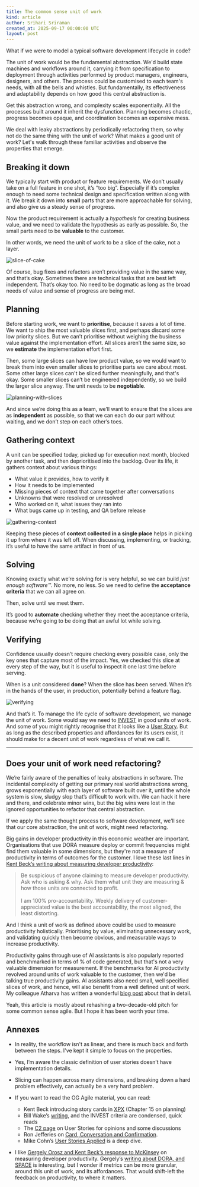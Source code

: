 ```yaml
---
title: The common sense unit of work
kind: article
author: Srihari Sriraman
created_at: 2025-09-17 00:00:00 UTC
layout: post
---
```

What if we were to model a typical software development lifecycle in code?

The unit of work would be the fundamental abstraction. We'd build state machines and workflows around it, carrying it from specification to deployment through activities performed by product managers, engineers, designers, and others. The process could be customised to each team's needs, with all the bells and whistles. But fundamentally, its effectiveness and adaptability depends on how good this central abstraction is.

Get this abstraction wrong, and complexity scales exponentially. All the processes built around it inherit the dysfunction. Planning becomes chaotic, progress becomes opaque, and coordination becomes an expensive mess.

We deal with leaky abstractions by periodically refactoring them, so why not do the same thing with the unit of work? What makes a good unit of work? Let's walk through these familiar activities and observe the properties that emerge.

## Breaking it down

We typically start with product or feature requirements. We don’t usually take on a full feature in one shot, it’s “too big”. Especially if it’s complex enough to need some technical design and specification written along with it. We break it down into **small** parts that are more approachable for solving, and also give us a steady sense of progress.

Now the product requirement is actually a *hypothesis* for creating business value, and we need to validate the hypothesis as early as possible. So, the small parts need to be **valuable** to the customer.

In other words, we need the unit of work to be a slice of the cake, not a layer.

![slice-of-cake](/images/blog/breaking-it-down.webp)

Of course, bug fixes and refactors aren’t providing value in the same way, and that’s okay. Sometimes there are technical tasks that are best left independent. That’s okay too. No need to be dogmatic as long as the broad needs of value and sense of progress are being met.

## Planning

Before starting work, we want to **prioritise**, because it saves a lot of time. We want to ship the most valuable slices first, and perhaps discard some low priority slices. But we can’t prioritise without weighing the business value against the implementation effort. All slices aren’t the same size, so we **estimate** the implementation effort first.

Then, some large slices can have low product value, so we would want to break them into even smaller slices to prioritise parts we care about most. Some other large slices can't be sliced further meaningfully, and that's okay. Some smaller slices can’t be engineered independently, so we build the larger slice anyway. The unit needs to be **negotiable**.

![planning-with-slices](/images/blog/planning-cake-cut.webp)

And since we’re doing this as a team, we’ll want to ensure that the slices are as **independent** as possible, so that we can each do our part without waiting, and we don’t step on each other’s toes.

## Gathering context

A unit can be specified today, picked up for execution next month, blocked by another task, and then deprioritised into the backlog. Over its life, it gathers context about various things:

* What value it provides, how to verify it
* How it needs to be implemented
* Missing pieces of context that came together after conversations
* Unknowns that were resolved or unresolved
* Who worked on it, what issues they ran into
* What bugs came up in testing, and QA before release

![gathering-context](/images/blog/gathering-context.png)

Keeping these pieces of **context collected in a single place** helps in picking it up from where it was left off. When discussing, implementing, or tracking, it’s useful to have the same artifact in front of us.

## Solving

Knowing exactly what we’re solving for is very helpful, so we can build *just enough software™️*. No more, no less. So we need to define the **acceptance criteria** that we can all agree on.

Then, solve until we meet them. 

It’s good to **automate** checking whether they meet the acceptance criteria, because we’re going to be doing that an awful lot while solving.

## Verifying

Confidence usually doesn’t require checking every possible case, only the key ones that capture most of the impact. Yes, we checked this slice at every step of the way, but it is useful to inspect it one last time before serving.

When is a unit considered **done**? When the slice has been served. When it’s in the hands of the user, in production, potentially behind a feature flag.

![verifying](/images/blog/verifying.webp)

And that’s it. To manage the life cycle of software development, we manage the unit of work. Some would say we need to [INVEST](https://xp123.com/invest-in-good-stories-and-smart-tasks/) in good units of work. And some of you might rightly recognise that it looks like a [User Story](https://c2.com/xp/UserStory.html). But as long as the described properties and affordances for its users exist, it should make for a decent unit of work regardless of what we call it.

- - -

## Does your unit of work need refactoring?

We’re fairly aware of the penalties of leaky abstractions in software. The incidental complexity of getting our primary real world abstractions wrong, grows exponentially with each layer of software built over it, until the whole system is slow, sludgy slop that’s difficult to work with. We can hack it here and there, and celebrate minor wins, but the big wins were lost in the ignored opportunities to refactor that central abstraction.

If we apply the same thought process to software development, we’ll see that our core abstraction, the unit of work, might need refactoring.

Big gains in developer productivity in this economic weather are important. Organisations that use DORA measure deploy or commit frequencies might find them valuable in some dimensions, but they're not a measure of productivity in terms of outcomes for the customer. I love these last lines in [Kent Beck’s writing about measuring developer productivity](<>):

> Be suspicious of anyone claiming to measure developer productivity. Ask who is asking & why. Ask them what unit they are measuring & how those units are connected to profit.\
> \
> I am 100% pro-accountability. Weekly delivery of customer-appreciated value is the best accountability, the most aligned, the least distorting.

And I think a unit of work as defined above could be used to measure productivity holistically. Prioritising by value, eliminating unnecessary work, and validating quickly then become obvious, and measurable ways to increase productivity. 

Productivity gains through use of AI assistants is also popularly reported and benchmarked in terms of % of code generated, but that's not a very valuable dimension for measurement. If the benchmarks for AI productivity revolved around units of work valuable to the customer, then we'd be talking true productivity gains. AI assistants also need small, well specified slices of work, and hence, will also benefit from a well defined unit of work. My colleague Atharva has written a wonderful [blog post](https://blog.nilenso.com/blog/2025/09/15/ai-unit-of-work/) about that in detail.

Yeah, this article is mostly about rehashing a two-decade-old pitch for some common sense agile. But I hope it has been worth your time.

## Annexes

* In reality, the workflow isn't as linear, and there is much back and forth between the steps. I've kept it simple to focus on the properties.
* Yes, I’m aware the classic definition of user stories doesn’t have implementation details.
* Slicing can happen across many dimensions, and breaking down a hard problem effectively, can actually be a very hard problem.
* If you want to read the OG Agile material, you can read:

  * Kent Beck introducing story cards in [XPX](https://www.goodreads.com/book/show/67833.Extreme_Programming_Explained) (Chapter 15 on planning)
  * Bill Wake’s [writing](https://xp123.com/user-stories/), and the INVEST criteria are condensed, quick reads
  * The [C2 page](https://c2.com/xp/UserStory.html) on User Stories for opinions and some discussions
  * Ron Jefferies on [Card, Conversation and Confirmation](https://ronjeffries.com/xprog/articles/expcardconversationconfirmation/).
  * Mike Cohn’s [User Stories Applied](https://www.goodreads.com/book/show/3856.User_Stories_Applied) is a deep dive.
* I like [Gergely Orosz and Kent Beck’s response to McKinsey](https://newsletter.pragmaticengineer.com/p/measuring-developer-productivity) on measuring developer productivity. Gergely’s [writing about DORA, and SPACE](https://newsletter.pragmaticengineer.com/p/developer-productivity-a-new-framework) is interesting, but I wonder if metrics can be more granular, around this unit of work, and its affordances. That would shift-left the feedback on productivity, to where it matters.
